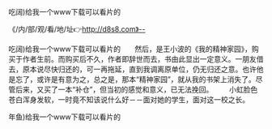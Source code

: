 吃阔)给我一个www下载可以看片的

《/内/部/观/看/地/址👉http://d8s8.com》--

吃阔)给我一个www下载可以看片的　　然后，是王小波的《我的精神家园》，购买于作者生前。而购买后不久，作者即辞世而去，书由此显出一定意义。一朋友借去，原本说尽快归还的，可一再拖延，直到我调离原单位，仍无归还之意。也许他是忘了，或许是有意为之，总之是，那本“精神家园”，就从我的书架上消失了。尽管后来，又买了一本“补仓”，但当初的感觉和意义，已无法挽回。
　　小虹脸色苍白浑身发软，一时竟不知该说什么好－－面对她的学生，面对这一校之长。





年鱼)给我一个www下载可以看片的
